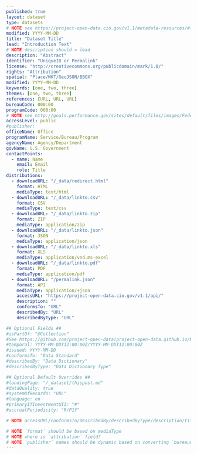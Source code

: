 ```yaml
---
published: true
layout: dataset
type: datasets
# NOTE see https://project-open-data.cio.gov/v1.1/metadata-resources/#field-mappings for HELP
modified: YYYY-MM-DD
title: "Dataset Title"
lead: "Introduction Text"
# NOTE description should = lead
description: "Abstract"
identifier: "UniqueID or Permalink"
license: "http://creativecommons.org/publicdomain/mark/1.0/"
rights: "Attribution"
spatial: "Place/WKT/GeoJSON/BBOX"
modified: YYYY-MM-DD
keywords: [one, two, three]
themes: [one, two, three]
references: [URL, URL, URL]
bureauCode: 000:00
programCode: 000:00
# NOTE see http://goals.performance.gov/sites/default/files/images/FederalProgramInventory_FY13_MachineReadable_091613.xls
accessLevel: public
#publisher:
officeName: Office
programName: Service/Bureau/Program
agencyName: Agency/Department
govName: U.S. Government
contactPoints:
  - name: Name
    email: Email
    role: Title
distributions:
  - downloadURL: "/_data/redirect.html"
    format: HTML
    mediaType: text/html
  - downloadURL: "/_data/linkto.csv"
    format: CSV
    mediaType: text/csv  
  - downloadURL: "/_data/linkto.zip"
    format: ZIP
    mediaType: application/zip
  - downloadURL: "/_data/linkto.json"
    format: JSON
    mediaType: application/json
  - downloadURL: "/_data/linkto.xls"
    format: XLS
    mediaType: application/vnd.ms-excel
  - downloadURL: "/_data/linkto.pdf"
    format: PDF
    mediaType: application/pdf
  - downloadURL: "/permalink.json"
    format: API
    mediaType: application/+json
    accessURL: "https://project-open-data.cio.gov/v1.1/api/"
    description: ""
    conformsTo: "URL"
    describedBy: "URL"
    describedByType: "URL"

## Optional Fields ##
#isPartOf: "@Collection"
#See https://github.com/project-open-data/project-open-data.github.io/blob/master/v1.1/collections.md"
#temporal: YYYY-MM-DDT12:00:00Z/YYYY-MM-DDT12:00:00Z
#issued: YYYY-MM-DD
#conformsTo: "Data Standard"
#describedBy: "Data Dictionary"
#describedByType: "Data Dictionary Type"

## Optional Default Overrides ##
#landingPage: "/_dataset/thispost.md"
#dataQuality: true
#systemOfRecords: "URL"
#language: en
#primaryITInvestmentUII: "#"
#accrualPeriodicity: "R/P1Y"

# NOTE accessURL/conformsTo/describedBy/describedByType/description/title are optional for common mediaTypes http://www.iana.org/assignments/media-types/media-types.xhtml

# NOTE `format` should be based on mediaType
# NOTE where is `attribution` field?
# NOTE `publisher` names should be dynamic based on converting `bureauCode` & `programCode`
---
```

